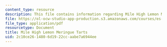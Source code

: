 ```yaml
---
content_type: resource
description: This file contains information regarding Mile High Lemon Meringue Tarts.
file: https://ol-ocw-studio-app-production.s3.amazonaws.com/courses/es-287-kitchen-chemistry-spring-2009/2c10ce2614806d1922ccaabe7a6944ee_MITES_287S09_read07.pdf
file_type: application/pdf
resourcetype: Document
title: Mile High Lemon Meringue Tarts
uid: 2c10ce26-1480-6d19-22cc-aabe7a6944ee
---
```

